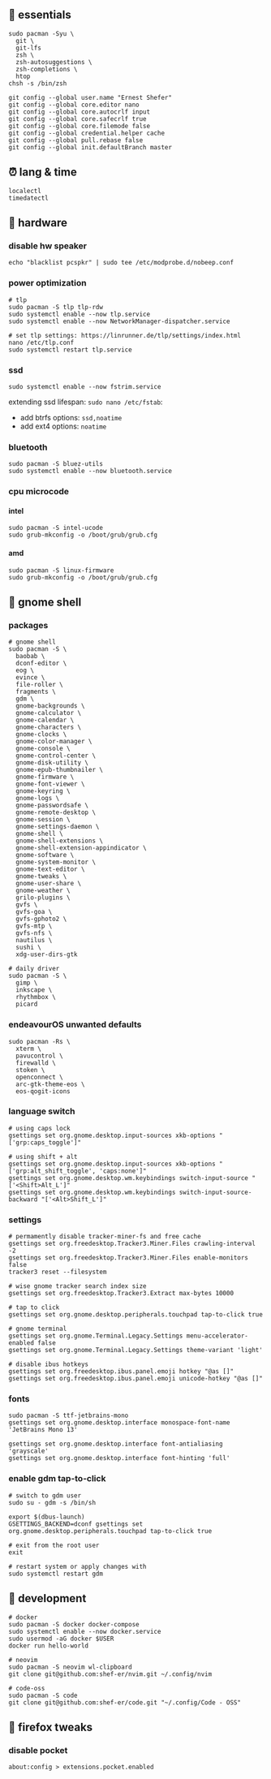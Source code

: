 ## 💊 essentials

```shell
sudo pacman -Syu \
  git \
  git-lfs 
  zsh \
  zsh-autosuggestions \
  zsh-completions \
  htop
chsh -s /bin/zsh

git config --global user.name "Ernest Shefer"
git config --global core.editor nano
git config --global core.autocrlf input
git config --global core.safecrlf true
git config --global core.filemode false
git config --global credential.helper cache
git config --global pull.rebase false
git config --global init.defaultBranch master
```

## ⏰ lang & time

```shell
localectl
timedatectl
```

## 🧠 hardware

### disable hw speaker

```shell
echo "blacklist pcspkr" | sudo tee /etc/modprobe.d/nobeep.conf
```

### power optimization

```shell
# tlp
sudo pacman -S tlp tlp-rdw
sudo systemctl enable --now tlp.service
sudo systemctl enable --now NetworkManager-dispatcher.service

# set tlp settings: https://linrunner.de/tlp/settings/index.html
nano /etc/tlp.conf
sudo systemctl restart tlp.service
```

### ssd

```shell
sudo systemctl enable --now fstrim.service
```

extending ssd lifespan: `sudo nano /etc/fstab`:
* add btrfs options: `ssd,noatime`
* add ext4 options: `noatime`

### bluetooth

```shell
sudo pacman -S bluez-utils
sudo systemctl enable --now bluetooth.service
```

### cpu microcode

#### intel

```shell
sudo pacman -S intel-ucode
sudo grub-mkconfig -o /boot/grub/grub.cfg
```

#### amd

```shell
sudo pacman -S linux-firmware
sudo grub-mkconfig -o /boot/grub/grub.cfg
```


## 💅 gnome shell

### packages

```shell
# gnome shell
sudo pacman -S \
  baobab \
  dconf-editor \
  eog \
  evince \
  file-roller \
  fragments \
  gdm \
  gnome-backgrounds \
  gnome-calculator \
  gnome-calendar \
  gnome-characters \
  gnome-clocks \
  gnome-color-manager \
  gnome-console \
  gnome-control-center \
  gnome-disk-utility \
  gnome-epub-thumbnailer \
  gnome-firmware \
  gnome-font-viewer \
  gnome-keyring \
  gnome-logs \
  gnome-passwordsafe \
  gnome-remote-desktop \
  gnome-session \
  gnome-settings-daemon \
  gnome-shell \
  gnome-shell-extensions \
  gnome-shell-extension-appindicator \
  gnome-software \
  gnome-system-monitor \
  gnome-text-editor \
  gnome-tweaks \
  gnome-user-share \
  gnome-weather \
  grilo-plugins \
  gvfs \
  gvfs-goa \
  gvfs-gphoto2 \
  gvfs-mtp \
  gvfs-nfs \
  nautilus \
  sushi \
  xdg-user-dirs-gtk

# daily driver
sudo pacman -S \
  gimp \
  inkscape \
  rhythmbox \
  picard
```

### endeavourOS unwanted defaults

```shell
sudo pacman -Rs \
  xterm \
  pavucontrol \
  firewalld \
  stoken \
  openconnect \
  arc-gtk-theme-eos \
  eos-qogit-icons
```

### language switch

```
# using caps lock
gsettings set org.gnome.desktop.input-sources xkb-options "['grp:caps_toggle']"

# using shift + alt
gsettings set org.gnome.desktop.input-sources xkb-options "['grp:alt_shift_toggle', 'caps:none']"
gsettings set org.gnome.desktop.wm.keybindings switch-input-source "['<Shift>Alt_L']"
gsettings set org.gnome.desktop.wm.keybindings switch-input-source-backward "['<Alt>Shift_L']"
```

### settings

```shell
# permamently disable tracker-miner-fs and free cache
gsettings set org.freedesktop.Tracker3.Miner.Files crawling-interval -2
gsettings set org.freedesktop.Tracker3.Miner.Files enable-monitors false
tracker3 reset --filesystem

# wise gnome tracker search index size 
gsettings set org.freedesktop.Tracker3.Extract max-bytes 10000

# tap to click
gsettings set org.gnome.desktop.peripherals.touchpad tap-to-click true

# gnome terminal
gsettings set org.gnome.Terminal.Legacy.Settings menu-accelerator-enabled false
gsettings set org.gnome.Terminal.Legacy.Settings theme-variant 'light'

# disable ibus hotkeys
gsettings set org.freedesktop.ibus.panel.emoji hotkey "@as []"
gsettings set org.freedesktop.ibus.panel.emoji unicode-hotkey "@as []"
```

### fonts

```shell
sudo pacman -S ttf-jetbrains-mono
gsettings set org.gnome.desktop.interface monospace-font-name 'JetBrains Mono 13'

gsettings set org.gnome.desktop.interface font-antialiasing 'grayscale'
gsettings set org.gnome.desktop.interface font-hinting 'full'
```

### enable gdm tap-to-click

```shell
# switch to gdm user
sudo su - gdm -s /bin/sh

export $(dbus-launch)
GSETTINGS_BACKEND=dconf gsettings set org.gnome.desktop.peripherals.touchpad tap-to-click true

# exit from the root user
exit

# restart system or apply changes with
sudo systemctl restart gdm
```


## 🧰 development

```shell
# docker
sudo pacman -S docker docker-compose
sudo systemctl enable --now docker.service
sudo usermod -aG docker $USER
docker run hello-world

# neovim
sudo pacman -S neovim wl-clipboard
git clone git@github.com:shef-er/nvim.git ~/.config/nvim

# code-oss
sudo pacman -S code
git clone git@github.com:shef-er/code.git "~/.config/Code - OSS"
```


## 🦊 firefox tweaks

### disable pocket

`about:config > extensions.pocket.enabled`
